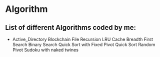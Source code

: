 # Algorithm

## List of different Algorithms coded by me:
 - Active_Directory
Blockchain
File Recursion
LRU Cache
Breadth First Search 
Binary Search
Quick Sort with Fixed Pivot
Quick Sort Random Pivot
Sudoku with naked twines
